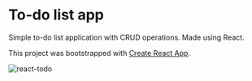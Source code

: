 # To-do list app

Simple to-do list application with CRUD operations. Made using React.

This project was bootstrapped with [Create React App](https://github.com/facebook/create-react-app).


![react-todo](https://user-images.githubusercontent.com/90515624/216851693-207d5a37-6d02-400c-8448-81f0d4809533.PNG)
